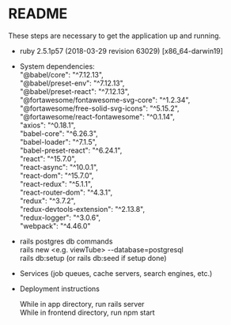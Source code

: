 

# README

These steps are necessary to get the
application up and running.

* ruby 2.5.1p57 (2018-03-29 revision 63029) [x86_64-darwin19]

* System dependencies:<br />
    "@babel/core": "^7.12.13",<br />
    "@babel/preset-env": "^7.12.13",<br />
    "@babel/preset-react": "^7.12.13",<br />
    "@fortawesome/fontawesome-svg-core": "^1.2.34",<br />
    "@fortawesome/free-solid-svg-icons": "^5.15.2",<br />
    "@fortawesome/react-fontawesome": "^0.1.14",<br />
    "axios": "^0.18.1",<br />
    "babel-core": "^6.26.3",<br />
    "babel-loader": "^7.1.5",<br />
    "babel-preset-react": "^6.24.1",<br />
    "react": "^15.7.0",<br />
    "react-async": "^10.0.1",<br />
    "react-dom": "^15.7.0",<br />
    "react-redux": "^5.1.1",<br />
    "react-router-dom": "^4.3.1",<br />
    "redux": "^3.7.2",<br />
    "redux-devtools-extension": "^2.13.8",<br />
    "redux-logger": "^3.0.6",<br />
    "webpack": "^4.46.0"<br />

* rails postgres db commands<br />
  rails new <e.g. viewTube> --database=postgresql<br />
  rails db:setup (or rails db:seed if setup done)

* Services (job queues, cache servers, search engines, etc.)

* Deployment instructions

  While in app directory, run rails server<br />
  While in frontend directory, run npm start
 
  



